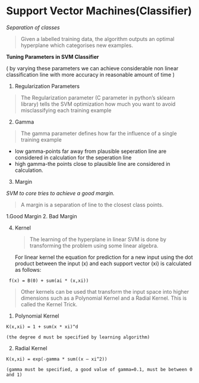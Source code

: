 # Support Vector Machines(Classifier)

*Separation of classes*

> Given a labelled training data, the algorithm outputs an optimal hyperplane which categorises new examples.

**Tuning Parameters in SVM Classifier**

( by varying these parameters we can achieve considerable non linear classification line with more accuracy in reasonable amount of time )

1. Regularization Parameters

  > The Regularization parameter (C parameter in python’s sklearn library) tells the SVM optimization how much you want to avoid misclassifying each training example

2. Gamma

  > The gamma parameter defines how far the influence of a single training example
  * low gamma-points far away from plausible seperation line are considered in calculation for the seperation line
  * high gamma-the points close to plausible line are considered in calculation.


3. Margin

  *SVM to core tries to achieve a good margin.*

   > A margin is a separation of line to the closest class points.

   1.Good Margin 2. Bad Margin

4. Kernel

   > The learning of the hyperplane in linear SVM is done by transforming the problem using some linear algebra. 

   For linear kernel the equation for prediction for a new input using the dot product between the input (x) and each support vector (xi) is calculated as follows:

  ` f(x) = B(0) + sum(ai * (x,xi))` 

  > Other kernels can be used that transform the input space into higher dimensions such as a Polynomial Kernel and a Radial Kernel. This is called the Kernel Trick.

  1. Polynomial Kernel

    K(x,xi) = 1 + sum(x * xi)^d

    (the degree d must be specified by learning algorithm)

  2. Radial Kernel

    K(x,xi) = exp(-gamma * sum((x – xi^2))

    (gamma must be specified, a good value of gamma=0.1, must be between 0 and 1)
